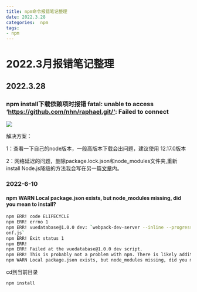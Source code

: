 ```yaml
---
title: npm命令报错笔记整理
date: 2022.3.28
categories:  npm
tags: 
- npm
---
```


# 2022.3月报错笔记整理
## 2022.3.28

### npm install下载依赖项时报错 fatal: unable to access ‘https://github.com/nhn/raphael.git/‘: Failed to connect

![](https://s3.bmp.ovh/imgs/2022/03/0ebf426d1653e68c.jpg)

解决方案：

1：查看一下自己的node版本，一般高版本下载会出问题，建议使用 12.17.0版本

2：网络延迟的问题，删除package.lock.json和node_modules文件夹,重新install
Node.js降级的方法我会写在另一篇[文章]()内。

### 2022-6-10
####   npm WARN Local package.json exists, but node_modules missing, did you mean to install?
```bash
npm ERR! code ELIFECYCLE
npm ERR! errno 1
npm ERR! vuedatabase@1.0.0 dev: `webpack-dev-server --inline --progress --config build/
onf.js`
npm ERR! Exit status 1
npm ERR!
npm ERR! Failed at the vuedatabase@1.0.0 dev script.
npm ERR! This is probably not a problem with npm. There is likely additional logging ou
npm WARN Local package.json exists, but node_modules missing, did you mean to install?
```

cd到当前目录
```bash
npm install
```